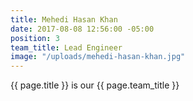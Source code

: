 ```yaml
---
title: Mehedi Hasan Khan
date: 2017-08-08 12:56:00 -05:00
position: 3
team_title: Lead Engineer
image: "/uploads/mehedi-hasan-khan.jpg"
---
```


{{ page.title }} is our {{ page.team_title }}